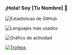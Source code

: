 ### ¡Hola! Soy [Tu Nombre] 👋

![Estadísticas de GitHub](https://github-readme-stats.vercel.app/api?username=rmunoz-c&show_icons=true&theme=radical)

![Lenguajes más usados](https://github-readme-stats.vercel.app/api/top-langs/?username=rmunoz-c&layout=compact&theme=radical)

![Gráfico de actividad](https://github-readme-activity-graph.vercel.app/graph?username=rmunoz-c&theme=dracula)

[![Trofeos](https://github-profile-trophy.vercel.app/?username=rmunoz-c&theme=darkhub)](https://github.com/ryo-ma/github-profile-trophy)
